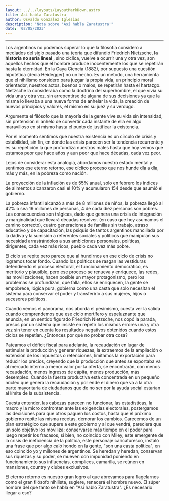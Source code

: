 ```yaml
---
layout: ../../layouts/LayoutMarkDown.astro
title: Así habla Zaratustra
author: Osvaldo Gonzalez Iglesias
description: "Nota sobre 'Así habla Zaratustra'"
date: '02/05/2023'
---
```


***********

Los argentinos no podemos superar lo que la filosofía considero a mediados del siglo pasado una teoría que difundió Friedrich Nietzsche, **la historia no sería lineal** , sino cíclica, vuelve a ocurrir una y otra vez, son aquellos hechos que el hombre produce inocentemente los que se repetirán hasta la eternidad. En la Gaya Ciencia (1882), por supuesto una cuestión hipotética (decía Heidegger) no un hecho. Es un método, una herramienta que el nihilismo considero para juzgar la propia vida, un principio moral orientador, nuestros actos, buenos o malos, se repetirán hasta el hartazgo. Nietzsche la consideraba como la doctrina del superhombre, el que vivía su vida una y otra vez, sin arrepentirse de alguna de sus decisiones ya que la misma lo llevaba a una nueva forma de anhelar la vida, la creación de nuevos principios y valores, el mismo es su juez y su verdugo.

Argumenta el filósofo que la mayoría de la gente vive su vida sin intensidad, sin pretensión ni anhelo de convertir cada instante de ella en algo maravilloso en sí mismo hasta el punto de justificar la existencia.

Por el momento sentimos que nuestra existencia es un círculo de crisis y estabilidad, sin fin, en donde las crisis parecen ser la tendencia recurrente y es su repetición la que profundiza nuestros males hasta que hoy vemos que estamos peor que hace años y aun peor que hace décadas, cada vez peor.

Lejos de considerar esta analogía, abordamos nuestro estado mental y sentimos ese eterno retorno, ese cíclico proceso que nos hunde día a día, más y más, en la pobreza como nación.

La proyección de la inflación es de 55% anual, solo en febrero los índices de alimentos alcanzaron casi el 10% y acumularon 154 desde que asumió el gobierno.

La pobreza infantil alcanzó a más de 8 millones de niños, la pobreza llegó al 42% o sea 19 millones de personas, 4 de cada diez personas son pobres. Las consecuencias son trágicas, dado que genera una crisis de integración y marginalidad que llevará décadas resolver. (en caso que hoy asumamos el camino correcto), cuatro generaciones de familias sin trabajo, atraso educativo y de capacitación, las psiquis de tantos argentinos mancillada por la dádiva y la sumisión a referentes sociales y políticos que manipulan sus necesidad arrastrándolos a sus ambiciones personales, políticas, dirigentes, cada vez más ricos, pueblo cada vez más pobre.

El ciclo se repite pero parece que al hundirnos en ese ciclo de crisis no logramos tocar fondo. Cuando los políticos se rasgan las vestiduras defendiendo el proceso electoral, el funcionamiento democrático, es meritorio y plausible, pero ese proceso se renueva y enriquece, las redes, las movilizaciones, hacen posible un mayor protagonismo, pero los problemas se profundizan, que falla, ellos se enriquecen, la gente se empobrece, lógica pura, gobierna como una casta que solo necesitan el sistema para conservar el poder y transferirlo a sus mujeres, hijos o sucesores políticos.

Cuando vemos el panorama, nos aborda el pesimismo, cuesta ver la salida cuando comprendemos que ese ciclo mortífero y espeluznante que anuncia, en un sentido figurado Friedrich Nietzsche, nos copó la parada, presos por un sistema que insiste en repetir los mismos errores una y otra vez sin tener en cuenta los resultados negativos obtenidos cuando estos ciclos se repetían. ¿Entonces por qué no probar otra cosa?

Pateamos el déficit fiscal para adelante, la recaudación en lugar de estimular la producción y generar riquezas, la extraemos de la ampliación o extensión de los impuestos o retenciones, limitamos la exportación para reducir los precios, creyendo que la producción que antes se exportaba va al mercado interno a menor valor por la oferta, se encontrarán, con menos recaudación, menos ingresos de cápita, menos producción, más desempleo. Cuando la fuerza productiva está concentrada en un pequeño núcleo que genera la recaudación y por ende el dinero que va a la otra parte mayoritaria de ciudadanos que de no ser por la ayuda social estarían al límite de la subsistencia.

Cuesta entender, las cabezas parecen no funcionar, las estadísticas, la macro y la micro confrontan ante las exigencias electorales, postergamos las decisiones para que otros paguen los costos, hasta que el próximo gobierno repite las misma recetas, demorar los cambios. Carecemos de un plan estratégico que supere a este gobierno y al que vendrá, pareciera que un solo objetivo los moviliza: conservarse más tiempo en el poder para luego repetir los fracasos, si bien, no coincido con Miley, este emergente de la crisis de ineficiencia de la política, este personaje caricaturesco, instaló una frase que por algo caló hondo en la gente, "son una casta política", en eso coincido yo y millones de argentinos. Se heredan y heredan, conservan sus riquezas y su poder, se mueven con impunidad poniendo en funcionamiento sus influencias, cómplices, camarilla, se reúnen en mansiones, country y clubes exclusivos.

El eterno retorno es nuestro gran logro al que abrevamos para flagelarnos como el gran filósofo nihilista, sugiere, renacerá el hombre nuevo. El súper hombre del que tanto se habla en "Así habló Zaratustra". ¿Es necesario llegar a eso?
